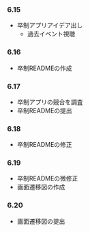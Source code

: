 ### 6.15
- 卒制アプリアイデア出し
  - 過去イベント視聴
### 6.16
- 卒制READMEの作成
### 6.17
- 卒制アプリの競合を調査
- 卒制READMEの提出
### 6.18
- 卒制READMEの修正
### 6.19
- 卒制READMEの微修正
- 画面遷移図の作成
### 6.20
- 画面遷移図の提出
